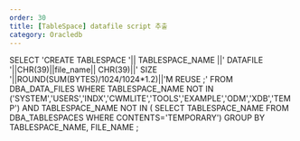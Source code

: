 ```yaml
---
order: 30
title: [TableSpace] datafile script 추출
category: Oracledb
---
```


SELECT 'CREATE TABLESPACE '|| TABLESPACE_NAME ||' DATAFILE '||CHR(39)||file_name||
 CHR(39)||' SIZE '||ROUND(SUM(BYTES)/1024/1024*1.2)||'M REUSE ;' FROM DBA_DATA_FILES WHERE TABLESPACE_NAME NOT IN ('SYSTEM','USERS','INDX','CWMLITE','TOOLS','EXAMPLE','ODM','XDB','TEMP') AND TABLESPACE_NAME NOT IN ( SELECT TABLESPACE_NAME FROM DBA_TABLESPACES WHERE CONTENTS='TEMPORARY') GROUP BY TABLESPACE_NAME, FILE_NAME ;
